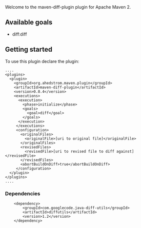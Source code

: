 Welcome to the maven-diff-plugin plugin for Apache Maven 2.

## Available goals

 * diff:diff

## Getting started

To use this plugin declare the plugin:

    ....
    <plugins>
      <plugin>
        <groupId>org.ahedstrom.maven.plugin</groupId>
        <artifactId>maven-diff-plugin</artifactId>
        <version>0.0.4</version>
        <executions>
          <execution>
            <phase>initialize</phase>
            <goals>
              <goal>diff</goal>
            </goals>
          </execution>
         </executions>
         <configuration>
           <originalFiles>
             <originalFile>[uri to original file]</originalFile>					
           </originalFiles>
           <revisedFiles>
             <revisedFile>[uri to revised file to diff against]</revisedFile>					
           </revisedFiles>
           <abortBuildOnDiff>true</abortBuildOnDiff>
         </configuration>
      </plugin>
    </plugins>
    ....
    
### Dependencies

		<dependency>
			<groupId>com.googlecode.java-diff-utils</groupId>
			<artifactId>diffutils</artifactId>
			<version>1.2</version>
		</dependency>
